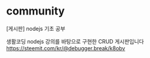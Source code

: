 # community
[게시판] nodejs 기초 공부

생활코딩 nodejs 강의를 바탕으로 구현한 CRUD 게시판입니다
https://steemit.com/kr/@debugger.break/k8obv
